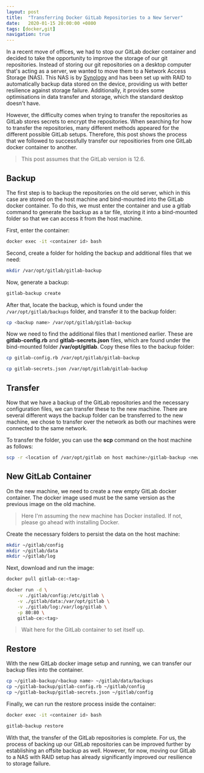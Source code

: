 ```yaml
---
layout: post
title:  "Transferring Docker GitLab Repositories to a New Server"
date:   2020-01-15 20:00:00 +0800
tags: [docker,git]
navigation: true
---
```

In a recent move of offices, we had to stop our GitLab docker container and
decided to take the opportunity to improve the storage of our git repositories.
Instead of storing our git repositories on a desktop computer that's acting as a
server, we wanted to move them to a Network Access Storage (NAS).
This NAS is by [Synology](https://www.synology.com/) and has been set up with RAID to automatically backup data stored on the device,
providing us with better resilience against storage failure.
Additionally, it provides some optimisations in data transfer and storage, which
the standard desktop doesn't have.

However, the difficulty comes when trying to transfer the repositories as GitLab stores secrets to encrypt the repositories.
When searching for how to transfer the repositories, many different methods
appeared for the different possible GitLab setups.
Therefore, this post shows the process that we followed to successfully
transfer our repositiories from one GitLab docker container to another.

> This post assumes that the GitLab version is 12.6.

## Backup
The first step is to backup the repositories on the old server, which in this
case are stored on the host machine and bind-mounted into the GitLab docker container.
To do this, we must enter the container and use a gitlab command to generate the
backup as a tar file, storing it into a bind-mounted folder so that we can access it from the host machine.

First, enter the container:

```bash
docker exec -it <container id> bash
```

Second, create a folder for holding the backup and additional files that we need:

```bash
mkdir /var/opt/gitlab/gitlab-backup
```

Now, generate a backup:

```bash
gitlab-backup create
```

After that, locate the backup, which is found under the
`/var/opt/gitlab/backups` folder, and transfer it to the backup folder:

```bash
cp <backup name> /var/opt/gitlab/gitlab-backup
```

Now we need to find the additional files that I mentioned earlier. These are
**gitlab-config.rb** and **gitlab-secrets.json** files, which are found under the bind-mounted folder **/var/opt/gitlab**. Copy these files to the backup folder:

```bash
cp gitlab-config.rb /var/opt/gitlab/gitlab-backup

cp gitlab-secrets.json /var/opt/gitlab/gitlab-backup
```

## Transfer
Now that we have a backup of the GitLab repositories and the necessary configuration files, we can transfer these to the new machine.
There are several different ways the backup folder can be transferred to the new machine, we chose to transfer over the network as both our machines were connected to the same network.

To transfer the folder, you can use the **scp** command on the host machine as follows:

```bash
scp -r <location of /var/opt/gitlab on host machine>/gitlab-backup <new machine username>@<new machine ip address>:<~>
```

## New GitLab Container
On the new machine, we need to create a new empty GitLab docker container. The
docker image used must be the same version as the previous image on the old machine.

> Here I'm assuming the new machine has Docker installed. If not, please go ahead with installing Docker.

Create the necessary folders to persist the data on the host machine:

```bash
mkdir ~/gitlab/config
mkdir ~/gitlab/data
mkdir ~/gitlab/log
```

Next, download and run the image:

```bash
docker pull gitlab-ce:<tag>

docker run -d \
	-v ./gitlab/config:/etc/gitlab \
	-v ./gitlab/data:/var/opt/gitlab \
	-v ./gitlab/log:/var/log/gitlab \
	-p 80:80 \
	gitlab-ce:<tag>
```

> Wait here for the GitLab container to set itself up.

## Restore
With the new GitLab docker image setup and running, we can transfer our backup files into the container.

```bash
cp ~/gitlab-backup/<backup name> ~/gitlab/data/backups
cp ~/gitlab-backup/gitlab-config.rb ~/gitlab/config
cp ~/gitlab-backup/gitlab-secrets.json ~/gitlab/config
```

Finally, we can run the restore process inside the container:

```bash
docker exec -it <container id> bash

gitlab-backup restore
```

With that, the transfer of the GitLab repositories is complete.
For us, the process of backing up our GitLab repositories can be improved
further by establishing an offsite backup as well.
However, for now, moving our GitLab to a NAS with RAID setup has already significantly improved our resilience to storage failure.
